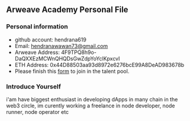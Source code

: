 ## Arweave Academy Personal File

### Personal information

- github account: hendrana619
- Email: hendranawawan73@gmail.com
- Arweave Address: 4F9TPQ8h9o-DaQXXEzMCWnQHQDsGwZdpYoYclKpxcvI
- ETH Address: 0x44D88503aa93d8972e6276bcE99A8DeAD983678b
- Please finish this [form](https://docs.google.com/forms/d/e/1FAIpQLSfWA5fIIcBgmRppm3jNz5vmf9Mai_QMVil-2pO4r7YKn_Zhtw/viewform?usp=sf_link) to join in the talent pool.

### Introduce Yourself
 i'am have biggest enthusiast in developing dApps in many chain in the web3 circle, im curently working a freelance in node developer, node runner, node operator etc

